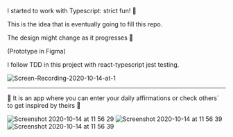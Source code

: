 I started to work with Typescript: strict fun! 🦄

This is the idea that is eventually going to fill this repo.

The design might change as it progresses 🍁

(Prototype in Figma)

I follow TDD in this project with react-typescript jest testing. 


![Screen-Recording-2020-10-14-at-1](https://user-images.githubusercontent.com/35815182/95977675-708a1180-0e19-11eb-8c2f-07a442bcde1b.gif)

__________________________________________________________________________________________________________________________________________
🌱 It is an app where you can enter your daily affirmations or check others´ to get inspired by theirs 🌱

![Screenshot 2020-10-14 at 11 56 29](https://user-images.githubusercontent.com/35815182/95973971-9eb92280-0e14-11eb-9f97-45e104ef2ce5.png)
![Screenshot 2020-10-14 at 11 56 39](https://user-images.githubusercontent.com/35815182/95974078-c27c6880-0e14-11eb-9d09-203b5f126092.png)
![Screenshot 2020-10-14 at 11 56 39](https://user-images.githubusercontent.com/35815182/95976257-83034b80-0e17-11eb-9cd1-25d16954b54d.png)



